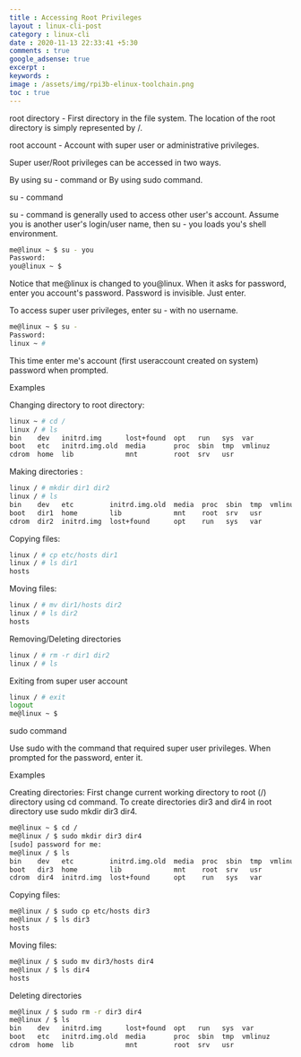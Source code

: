 ```yaml
---
title : Accessing Root Privileges
layout : linux-cli-post
category : linux-cli
date : 2020-11-13 22:33:41 +5:30
comments : true
google_adsense: true
excerpt : 
keywords : 
image : /assets/img/rpi3b-elinux-toolchain.png
toc : true
---
```

root directory - First directory in the file system. The location of the root directory is simply represented by /.

root account - Account with super user or administrative privileges.

Super user/Root privileges can be accessed in two ways.

By using su - command or
By using sudo command.

su - command

su - command is generally used to access other user's account. Assume you is another user's login/user name, then su - you loads you's shell environment.

```bash
me@linux ~ $ su - you
Password:
you@linux ~ $
```
Notice that me@linux is changed to you@linux. When it asks for password, enter you account's password. Password is invisible. Just enter.

To access super user privileges, enter su - with no username.

```bash
me@linux ~ $ su -
Password:
linux ~ # 
```
This time enter me's account (first useraccount created on system) password when prompted.

Examples

Changing directory to root directory:

```bash
linux ~ # cd /
linux / # ls
bin    dev   initrd.img      lost+found  opt   run   sys  var
boot   etc   initrd.img.old  media       proc  sbin  tmp  vmlinuz
cdrom  home  lib             mnt         root  srv   usr
```
Making directories :

```bash
linux / # mkdir dir1 dir2
linux / # ls
bin    dev   etc         initrd.img.old  media  proc  sbin  tmp  vmlinuz
boot   dir1  home        lib             mnt    root  srv   usr
cdrom  dir2  initrd.img  lost+found      opt    run   sys   var
```
Copying files:

```bash
linux / # cp etc/hosts dir1
linux / # ls dir1
hosts
```
Moving files:

```bash
linux / # mv dir1/hosts dir2
linux / # ls dir2
hosts
```
Removing/Deleting directories

```bash
linux / # rm -r dir1 dir2
linux / # ls
```
Exiting from super user account

```bash
linux / # exit
logout
me@linux ~ $
```
sudo command

Use sudo with the command that required super user privileges. When prompted for the password, enter it.

Examples

Creating directories: First change current working directory to root (/) directory using cd command. To create directories dir3 and dir4 in root directory use sudo mkdir dir3 dir4.

```bash
me@linux ~ $ cd /
me@linux / $ sudo mkdir dir3 dir4
[sudo] password for me:
me@linux / $ ls
bin    dev   etc         initrd.img.old  media  proc  sbin  tmp  vmlinuz
boot   dir3  home        lib             mnt    root  srv   usr
cdrom  dir4  initrd.img  lost+found      opt    run   sys   var
```
Copying files:

```bash
me@linux / $ sudo cp etc/hosts dir3
me@linux / $ ls dir3
hosts
```
Moving files:

```bash
me@linux / $ sudo mv dir3/hosts dir4
me@linux / $ ls dir4
hosts
```
Deleting directories

```bash
me@linux / $ sudo rm -r dir3 dir4
me@linux / $ ls
bin    dev   initrd.img      lost+found  opt   run   sys  var
boot   etc   initrd.img.old  media       proc  sbin  tmp  vmlinuz
cdrom  home  lib             mnt         root  srv   usr
```

